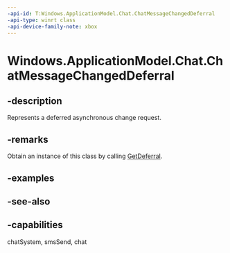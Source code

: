 ```yaml
---
-api-id: T:Windows.ApplicationModel.Chat.ChatMessageChangedDeferral
-api-type: winrt class
-api-device-family-note: xbox
---
```


<!-- Class syntax.
public class ChatMessageChangedDeferral : Windows.ApplicationModel.Chat.IChatMessageChangedDeferral
-->

# Windows.ApplicationModel.Chat.ChatMessageChangedDeferral

## -description
Represents a deferred asynchronous change request.

## -remarks
Obtain an instance of this class by calling [GetDeferral](chatmessagechangedeventargs_getdeferral_254836512.md).

## -examples

## -see-also

## -capabilities
chatSystem, smsSend, chat
